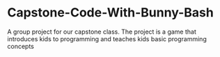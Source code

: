 # Capstone-Code-With-Bunny-Bash
A group project for our capstone class. The project is a game that introduces kids to programming and teaches kids basic programming concepts
